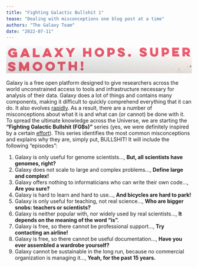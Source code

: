 ```yaml
---
title: "Fighting Galactic Bullshit 1"
tease: "Dealing with misconceptions one blog post at a time"
authors: "The Galaxy Team"
date: "2022-07-11"
---
```


![galaxy hops, super smooth](hops.jpg)

Galaxy is a free open platform designed to give researchers across the world unconstrained access to tools and infrastructure necessary for analysis of their data. Galaxy does a lot of things and contains many components, making it difficult to quickly comprehend everything that it can do. It also evolves [rapidly](https://docs.galaxyproject.org/en/master/releases/index.html). As a result, there are a number of misconceptions about what it is and what can (or cannot) be done with it. To spread the ultimate knowledge across the Universe, we are starting the **“Fighting Galactic Bullshit (FGBs)”** series (yes, we were definitely inspired by a certain [effort](https://www.callingbullshit.org/)). This series identifies the most common misconceptions and explains why they are, simply put, BULLSHIT! It will include the following “episodes”:

1. Galaxy is only useful for genome scientists…, **But, all scientists have genomes, right?**
2. Galaxy does not scale to large and complex problems…, **Define large and complex!**
3. Galaxy offers nothing to informaticians who can write their own code…, **Are you sure?**
4. Galaxy is hard to learn and hard to use…, **And bicycles are hard to park!**
5. Galaxy is only useful for teaching, not real science…, **Who are bigger snobs: teachers or scientists?**
6. Galaxy is neither popular with, nor widely used by real scientists…, **It depends on the meaning of the word “is”.**
7. Galaxy is free, so there cannot be professional support…, **Try contacting an airline!**
8. Galaxy is free, so there cannot be useful documentation…, **Have you ever assembled a wardrobe yourself?**
9. Galaxy cannot be sustainable in the long run, because no commercial organization is managing it…, **Yeah, for the past 15 years.**
